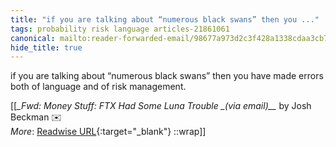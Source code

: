 ```yaml
---
title: "if you are talking about “numerous black swans” then you ..."
tags: probability risk language articles-21861061
canonical: mailto:reader-forwarded-email/98677a973d2c3f428a1338cdaa3cb7ec
hide_title: true
---
```


if you are talking about “numerous black swans” then you have made errors both of language and of risk management.


[[<cite>_Fwd: Money Stuff: FTX Had Some Luna Trouble _(via email)__</cite> by Josh Beckman ✉️<br>
_More_: [Readwise URL](https://readwise.io/open/432370136){:target="_blank"}
::wrap]]